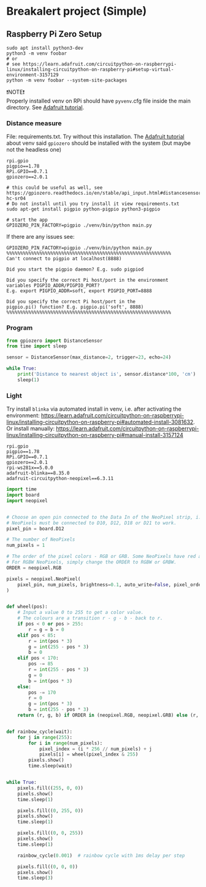 <!-- markdownlint-disable MD033 -->

# Breakalert project (Simple)

## Raspberry Pi Zero Setup

```shell
sudo apt install python3-dev
python3 -m venv foobar
# or
# see https://learn.adafruit.com/circuitpython-on-raspberrypi-linux/installing-circuitpython-on-raspberry-pi#setup-virtual-environment-3157129
python -m venv foobar --system-site-packages

```

❗NOTE❗  
 Properly installed venv on RPi should have `pyvenv`.cfg file inside the main directory. See [Adafruit tutorial](https://tinyurl.com/2524dums).

### Distance measure

File: requirements.txt. Try without this installation. The [Adafruit tutorial](https://tinyurl.com/2524dums) about venv said `gpiozero` should be installed with the system (but maybe not the headless one)

```plain
rpi.gpio
pigpio==1.78
RPi.GPIO==0.7.1
gpiozero==2.0.1
```

```shell
# this could be useful as well, see https://gpiozero.readthedocs.io/en/stable/api_input.html#distancesensor-hc-sr04
# Do not install until you try install it view requirements.txt
sudo apt-get install pigpio python-pigpio python3-pigpio
```

```shell
# start the app
GPIOZERO_PIN_FACTORY=pigpio ./venv/bin/python main.py
```

If there are any issues see:

```shell
GPIOZERO_PIN_FACTORY=pigpio ./venv/bin/python main.py
%%%%%%%%%%%%%%%%%%%%%%%%%%%%%%%%%%%%%%%%%%%%%%%%%%%%%%%%%%%%
Can't connect to pigpio at localhost(8888)

Did you start the pigpio daemon? E.g. sudo pigpiod

Did you specify the correct Pi host/port in the environment
variables PIGPIO_ADDR/PIGPIO_PORT?
E.g. export PIGPIO_ADDR=soft, export PIGPIO_PORT=8888

Did you specify the correct Pi host/port in the
pigpio.pi() function? E.g. pigpio.pi('soft', 8888)
%%%%%%%%%%%%%%%%%%%%%%%%%%%%%%%%%%%%%%%%%%%%%%%%%%%%%%%%%%%%
```

### Program

```python
from gpiozero import DistanceSensor
from time import sleep

sensor = DistanceSensor(max_distance=2, trigger=23, echo=24)

while True:
    print('Distance to nearest object is', sensor.distance*100, 'cm')
    sleep(1)
```

### Light

Try install `blinka` via automated install in venv, i.e. after activating the environment: <https://learn.adafruit.com/circuitpython-on-raspberrypi-linux/installing-circuitpython-on-raspberry-pi#automated-install-3081632>.  
Or install manually: <https://learn.adafruit.com/circuitpython-on-raspberrypi-linux/installing-circuitpython-on-raspberry-pi#manual-install-3157124>

```plain
rpi.gpio
pigpio==1.78
RPi.GPIO==0.7.1
gpiozero==2.0.1
rpi-ws281x==5.0.0
adafruit-blinka==8.35.0
adafruit-circuitpython-neopixel==6.3.11
```

```python
import time
import board
import neopixel


# Choose an open pin connected to the Data In of the NeoPixel strip, i.e. board.D18
# NeoPixels must be connected to D10, D12, D18 or D21 to work.
pixel_pin = board.D12

# The number of NeoPixels
num_pixels = 1

# The order of the pixel colors - RGB or GRB. Some NeoPixels have red and green reversed!
# For RGBW NeoPixels, simply change the ORDER to RGBW or GRBW.
ORDER = neopixel.RGB

pixels = neopixel.NeoPixel(
    pixel_pin, num_pixels, brightness=0.1, auto_write=False, pixel_order=ORDER
)


def wheel(pos):
    # Input a value 0 to 255 to get a color value.
    # The colours are a transition r - g - b - back to r.
    if pos < 0 or pos > 255:
        r = g = b = 0
    elif pos < 85:
        r = int(pos * 3)
        g = int(255 - pos * 3)
        b = 0
    elif pos < 170:
        pos -= 85
        r = int(255 - pos * 3)
        g = 0
        b = int(pos * 3)
    else:
        pos -= 170
        r = 0
        g = int(pos * 3)
        b = int(255 - pos * 3)
    return (r, g, b) if ORDER in (neopixel.RGB, neopixel.GRB) else (r, g, b, 0)


def rainbow_cycle(wait):
    for j in range(255):
        for i in range(num_pixels):
            pixel_index = (i * 256 // num_pixels) + j
            pixels[i] = wheel(pixel_index & 255)
        pixels.show()
        time.sleep(wait)


while True:
    pixels.fill((255, 0, 0))
    pixels.show()
    time.sleep(1)

    pixels.fill((0, 255, 0))
    pixels.show()
    time.sleep(1)

    pixels.fill((0, 0, 255))
    pixels.show()
    time.sleep(1)

    rainbow_cycle(0.001)  # rainbow cycle with 1ms delay per step

    pixels.fill((0, 0, 0))
    pixels.show()
    time.sleep(3)
```
